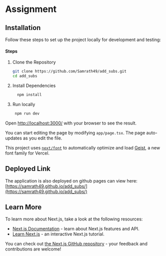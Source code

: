 # Assignment


## Installation

Follow these steps to set up the project locally for development and testing:

#### Steps

1. Clone the Repository
   ```sh
   git clone https://github.com/Samrath49/add_subs.git
   cd add_subs
   ```
2. Install Dependencies
   ```sh
     npm install
   ```
3. Run locally
   ```sh
    npm run dev
   ```

Open [http://localhost:3000/](http://localhost:3000/) with your browser to see the result.

You can start editing the page by modifying `app/page.tsx`. The page auto-updates as you edit the file.

This project uses [`next/font`](https://nextjs.org/docs/app/building-your-application/optimizing/fonts) to automatically optimize and load [Geist](https://vercel.com/font), a new font family for Vercel.

## Deployed Link

The application is also deployed on github pages can view here: [https://samrath49.github.io/add_subs/](https://samrath49.github.io/add_subs/)


## Learn More

To learn more about Next.js, take a look at the following resources:

- [Next.js Documentation](https://nextjs.org/docs) - learn about Next.js features and API.
- [Learn Next.js](https://nextjs.org/learn) - an interactive Next.js tutorial.

You can check out [the Next.js GitHub repository](https://github.com/vercel/next.js) - your feedback and contributions are welcome!
